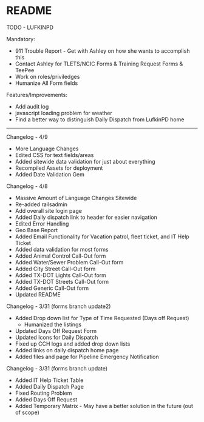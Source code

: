 # README

TODO - LUFKINPD

Mandatory:
- 911 Trouble Report - Get with Ashley on how she wants to accomplish this
- Contact Ashley for TLETS/NCIC Forms & Training Request Forms & TeePee
- Work on roles/priviledges
- Humanize All Form fields

Features/Improvements:
- Add audit log
- javascript loading problem for weather
- Find a better way to distinguish Daily Dispatch from LufkinPD home

-----------------
Changelog - 4/9
- More Language Changes
- Edited CSS for text fields/areas
- Added sitewide data validation for just about everything
- Recompiled Assets for deployment
- Added Date Validation Gem

Changelog - 4/8
- Massive Amount of Language Changes Sitewide
- Re-added railsadmin
- Add overall site login page
- Added Daily dispatch link to header for easier navigation
- Edited Error Handling
- Geo Base Report
- Added Email Functionality for Vacation patrol, fleet ticket, and IT Help Ticket
- Added data validation for most forms
- Added Animal Control Call-Out form
- Added Water/Sewer Problem Call-Out form
- Added City Street Call-Out form
- Added TX-DOT Lights Call-Out form
- Added TX-DOT Streets Call-Out form
- Added Generic Call-Out form
- Updated README

Changelog - 3/31 (forms branch update2)
- Added Drop down list for Type of Time Requested (Days off Request)
	- Humanized the listings
- Updated Days Off Request Form 
- Updated Icons for Daily Dispatch
- Fixed up CCH logs and added drop down lists
- Added links on daily dispatch home page
- Added files and page for Pipeline Emergency Notification

Changelog - 3/31 (forms branch update)
- Added IT Help Ticket Table
- Added Daily Dispatch Page
- Fixed Routing Problem
- Added Days Off Request
- Added Temporary Matrix - May have a better solution in the future (out of scope)
